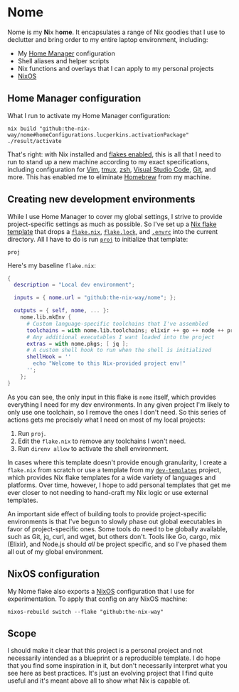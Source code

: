 # Nome

Nome is my **N**ix h**ome**. It encapsulates a range of Nix goodies that I use to declutter and bring order to my entire laptop environment, including:

- My [Home Manager][hm] configuration
- Shell aliases and helper scripts
- Nix functions and overlays that I can apply to my personal projects
- [NixOS](#applying-my-nixos-configuration)

## Home Manager configuration

What I run to activate my Home Manager configuration:

```shell
nix build "github:the-nix-way/nome#homeConfigurations.lucperkins.activationPackage"
./result/activate
```

That's right: with Nix installed and [flakes enabled][flakes], this is all that I need to run to stand up a new machine according to my exact specifications, including configuration for [Vim](./home/neovim.nix), [tmux](./home/tmux.nix), [zsh](./home/zsh.nix), [Visual Studio Code](./home/vscode.nix), [Git](./home/git.nix), and more. This has enabled me to eliminate [Homebrew] from my machine.

## Creating new development environments

While I use Home Manager to cover my global settings, I strive to provide project-specific settings as much as possible. So I've set up a [Nix flake template](./template) that drops a [`flake.nix`](./template/flake.nix), [`flake.lock`](./template/flake.lock), and [`.envrc`](./template/.envrc) into the current directory. All I have to do is run [`proj`](./home/bin.nix#L39-L41) to initialize that template:

```shell
proj
```

Here's my baseline `flake.nix`:

```nix
{
  description = "Local dev environment";

  inputs = { nome.url = "github:the-nix-way/nome"; };

  outputs = { self, nome, ... }:
    nome.lib.mkEnv {
      # Custom language-specific toolchains that I've assembled
      toolchains = with nome.lib.toolchains; elixir ++ go ++ node ++ protobuf ++ rust;
      # Any additional executables I want loaded into the project
      extras = with nome.pkgs; [ jq ];
      # A custom shell hook to run when the shell is initialized
      shellHook = ''
        echo "Welcome to this Nix-provided project env!"
      '';
    };
}
```

As you can see, the only input in this flake is `nome` itself, which provides everything I need for my dev environments. In any given project I'm likely to only use one toolchain, so I remove the ones I don't need. So this series of actions gets me precisely what I need on most of my local projects:

1. Run `proj`.
2. Edit the `flake.nix` to remove any toolchains I won't need.
3. Run `direnv allow` to activate the shell environment.

In cases where this template doesn't provide enough granularity, I create a `flake.nix` from scratch or use a template from my [`dev-templates`][dev-templates] project, which provides Nix flake templates for a wide variety of languages and platforms. Over time, however, I hope to add personal templates that get me ever closer to not needing to hand-craft my Nix logic or use external templates.

An important side effect of building tools to provide project-specific environments is that I've begun to slowly phase out global executables in favor of project-specific ones. Some tools do need to be globally available, such as Git, jq, curl, and wget, but others don't. Tools like Go, cargo, mix (Elixir), and Node.js should _all_ be project specific, and so I've phased them all out of my global environment.

## NixOS configuration

My Nome flake also exports a [NixOS](./nixos/) configuration that I use for experimentation. To apply that config on any NixOS machine:

```shell
nixos-rebuild switch --flake "github:the-nix-way"
```

## Scope

I should make it clear that this project is a personal project and not necessarily intended as a blueprint or a reproducible template. I do hope that you find some inspiration in it, but don't necessarily interpret what you see here as best practices. It's just an evolving project that I find quite useful and it's meant above all to show what Nix is capable of.

[dev-templates]: https://github.com/the-nix-way/dev-templates
[flakes]: https://nixos.wiki/wiki/Flakes
[hm]: https://github.com/nix-community/home-manager
[homebrew]: https://brew.sh
